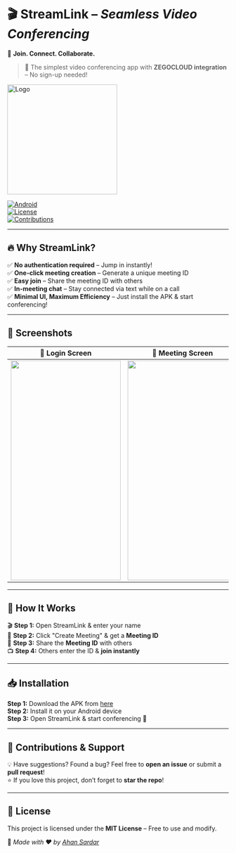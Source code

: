 # 🎬 **StreamLink** – *Seamless Video Conferencing*  
🚀 **Join. Connect. Collaborate.**  
> 🎥 The simplest video conferencing app with **ZEGOCLOUD integration** – No sign-up needed!  

<img src="https://github.com/user-attachments/assets/d12dbaef-6790-48c7-acfc-b71fb1dfe461" width="250" height="250" alt="Logo">

[![Android](https://img.shields.io/badge/Android-Kotlin-blue?style=for-the-badge&logo=android)](https://developer.android.com/)  
[![License](https://img.shields.io/badge/License-MIT-green?style=for-the-badge)](https://opensource.org/licenses/MIT)  
[![Contributions](https://img.shields.io/badge/Contributions-Welcome-orange?style=for-the-badge)](#-contributions)  

---

## 🔥 **Why StreamLink?**  
✅ **No authentication required** – Jump in instantly!  
✅ **One-click meeting creation** – Generate a unique meeting ID  
✅ **Easy join** – Share the meeting ID with others  
✅ **In-meeting chat** – Stay connected via text while on a call  
✅ **Minimal UI, Maximum Efficiency** – Just install the APK & start conferencing!  

---

## 📸 **Screenshots**  

| **🔹 Login Screen** | **🔹 Meeting Screen** | **🔹 In-Meeting Chat** |
|---|---|---|
| <img src="https://github.com/user-attachments/assets/9907bd98-ff66-4f60-9972-a2090e5186c1" width="250" height="500">  | <img src="https://github.com/user-attachments/assets/99683a49-62d0-4aca-be29-692bd916f4e6" width="250" height="500">  | <img src="https://github.com/user-attachments/assets/77172466-fb9e-4349-a8f5-1819ca63d192" width="250" height="500">  |


---

## 🎯 **How It Works**  
🎬 **Step 1:** Open StreamLink & enter your name  
📢 **Step 2:** Click "Create Meeting" & get a **Meeting ID**  
📡 **Step 3:** Share the **Meeting ID** with others  
📺 **Step 4:** Others enter the ID & **join instantly**  

---

## 📥 **Installation**  
**Step 1:** Download the APK from [here](https://github.com/ahansardar/StreamLink/releases)  
**Step 2:** Install it on your Android device  
**Step 3:** Open StreamLink & start conferencing 🎉  

---

## 🤝 **Contributions & Support**  
💡 Have suggestions? Found a bug? Feel free to **open an issue** or submit a **pull request**!  
⭐ If you love this project, don’t forget to **star the repo**!  

---

## 📜 **License**  
This project is licensed under the **MIT License** – Free to use and modify.  

🚀 *Made with ❤️ by [Ahan Sardar](https://github.com/ahansardar)*  
